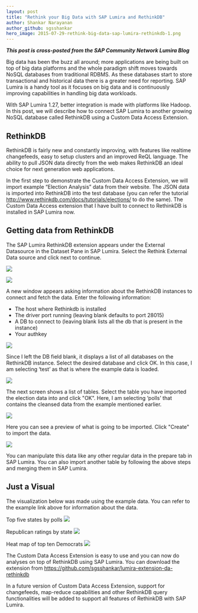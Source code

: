 ```yaml
---
layout: post
title: "Rethink your Big Data with SAP Lumira and RethinkDB"
author: Shankar Narayanan
author_github: sgsshankar
hero_image: 2015-07-29-rethink-big-data-sap-lumira-rethinkdb-1.png
---
```


***This post is cross-posted from the SAP Community Network Lumira Blog***

Big data has been the buzz all around; more
applications are being built on top of big
data platforms and the whole paradigm shift
moves towards NoSQL databases from
traditional RDBMS. As these databases start
to store transactional and historical data
there is a greater need for reporting. SAP
Lumira is a handy tool as it focuses on big
data and is continuously improving
capabilities in handling big data workloads.

With SAP Lumira 1.27, better integration is
made with platforms like Hadoop.  In this
post, we will describe how to connect SAP
Lumira to another growing NoSQL database
called RethinkDB using a Custom Data Access
Extension.

<!--more-->

## RethinkDB

RethinkDB is fairly new and constantly
improving, with features like realtime
changefeeds, easy to setup clusters and an
improved ReQL language. The ability to pull
JSON data directly from the web makes
RethinkDB an ideal choice for next generation
web applications.

In the first step to demonstrate the Custom
Data Access Extension, we will import example
“Election Analysis” data from their website.
The JSON data is imported into RethinkDB into
the test database (you can refer the tutorial
http://www.rethinkdb.com/docs/tutorials/elections/
 to do the same). The Custom Data Access
 extension that I have built to connect to
 RethinkDB is installed in SAP Lumira now.

## Getting data from RethinkDB

The SAP Lumira RethinkDB extension appears
under the External Datasource in the Dataset
Pane in SAP Lumira. Select the Rethink
External Data source and click next to
continue.

![](/assets/images/posts/2015-07-29-rethink-big-data-sap-lumira-rethinkdb-1.png)

![](/assets/images/posts/2015-07-29-rethink-big-data-sap-lumira-rethinkdb-2.png)

A new window appears asking information
about the RethinkDB instances to connect and
fetch the data. Enter the following
information:

* The host where Rethinkdb is installed
* The driver port running (leaving blank defaults to port 28015)
* A DB to connect to (leaving blank lists all the db that is present in the instance)
* Your authkey

![](/assets/images/posts/2015-07-29-rethink-big-data-sap-lumira-rethinkdb-3.png)

Since I left the DB field blank, it displays
a list of all databases on the RethinkDB
instance. Select the desired database and
click OK. In this case, I am selecting
‘test’ as that is where the example data is
loaded.

![](/assets/images/posts/2015-07-29-rethink-big-data-sap-lumira-rethinkdb-8.png)

The next screen shows a list of tables.
Select the table you have imported the
election data into and click "OK". Here, I
am selecting ‘polls’ that contains the
cleansed data from the example mentioned
earlier.

![](/assets/images/posts/2015-07-29-rethink-big-data-sap-lumira-rethinkdb-9.png)

Here you can see a preview of what is going to be imported. Click "Create" to import the data.

![](/assets/images/posts/2015-07-29-rethink-big-data-sap-lumira-rethinkdb-4.png)

You can manipulate this data like any other regular data in the prepare tab in SAP Lumira. You can also import another table by following the above steps and merging them in SAP Lumira.

## Just a Visual

The visualization below was made using the example data. You can refer to the example link above for information about the data.

Top five states by polls
![](/assets/images/posts/2015-07-29-rethink-big-data-sap-lumira-rethinkdb-5.png)

Republican ratings by state
![](/assets/images/posts/2015-07-29-rethink-big-data-sap-lumira-rethinkdb-6.png)

Heat map of top ten Democrats
![](/assets/images/posts/2015-07-29-rethink-big-data-sap-lumira-rethinkdb-7.png)

The Custom Data Access Extension is easy to use and you can now do analyses on top of RethinkDB using SAP Lumira. You can download the extension from https://github.com/sgsshankar/lumira-extension-da-rethinkdb

In a future version of Custom Data Access Extension, support for changefeeds, map-reduce capabilities and other RethinkDB query functionalities will be added to support all features of RethinkDB with SAP Lumira.
